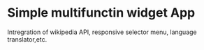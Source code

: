 # Simple multifunctin widget App

Intregration of wikipedia API, responsive selector menu, language translator,etc.
